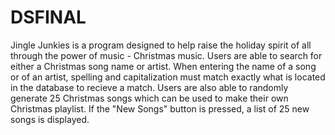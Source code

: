 # DSFINAL
Jingle Junkies is a program designed to help raise the holiday spirit of all through the power of music - Christmas music.
Users are able to search for either a Christmas song name or artist.
When entering the name of a song or of an artist, spelling and capitalization must match exactly what is located in the database to recieve a match.
Users are also able to randomly generate 25 Christmas songs which can be used to make their own Christmas playlist.
If the "New Songs" button is pressed, a list of 25 new songs is displayed.
